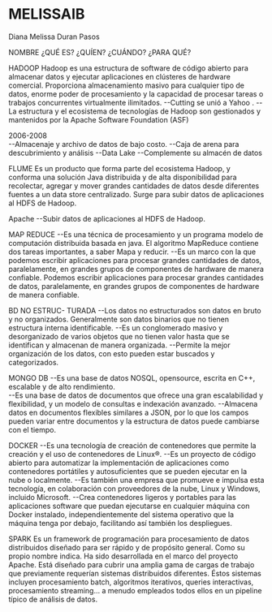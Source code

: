 # MELISSAIB
Diana Melissa Duran Pasos



NOMBRE	¿QUÉ ES?	¿QUÍEN? 	¿CUÁNDO?	¿PARA QUÉ?








HADOOP	Hadoop es una estructura de software de código abierto para almacenar datos y ejecutar aplicaciones en clústeres de hardware comercial. Proporciona almacenamiento masivo para cualquier tipo de datos, enorme poder de procesamiento y la capacidad de procesar tareas o trabajos concurrentes virtualmente ilimitados.	--Cutting se unió a Yahoo .
-- La estructura y el ecosistema de tecnologías de Hadoop son gestionados y mantenidos por la Apache Software Foundation (ASF)	







2006-2008	
--Almacenaje y archivo de datos de bajo costo.
--Caja de arena para descubrimiento y análisis
--Data Lake
--Complemente su almacén de datos







FLUME	Es un producto que forma parte del ecosistema Hadoop, y conforma una solución Java distribuida y de alta disponibilidad para recolectar, agregar y mover grandes cantidades de datos desde diferentes fuentes a un data store centralizado. Surge para subir datos de aplicaciones al HDFS de Hadoop.
	





Apache 		--Subir datos de aplicaciones al HDFS de Hadoop.






MAP REDUCE	--Es una técnica de procesamiento y un programa modelo de computación distribuida basada en java. El algoritmo MapReduce contiene dos tareas importantes, a saber Mapa y reducir.
--Es un marco con la que podemos escribir aplicaciones para procesar grandes cantidades de datos, paralelamente, en grandes grupos de componentes de hardware de manera confiable.			Podemos escribir aplicaciones para procesar grandes cantidades de datos, paralelamente, en grandes grupos de componentes de hardware de manera confiable.







BD NO ESTRUC-
TURADA	--Los datos no estructurados son datos en bruto y no organizados. 
Generalmente son datos binarios que no tienen estructura interna identificable.
 --Es un conglomerado masivo y desorganizado de varios objetos que no tienen valor hasta que se identifican y almacenan de manera organizada.			--Permite la mejor organización de los datos, con esto pueden estar buscados y categorizados.


MONGO DB	 --Es una base de datos NOSQL, opensource, escrita en C++, escalable y de alto rendimiento.                      
--Es una base de datos de documentos que ofrece una gran escalabilidad y flexibilidad, y un modelo de consultas e indexación avanzado.
			--Almacena datos en documentos flexibles similares a JSON, por lo que los campos pueden variar entre documentos y la estructura de datos puede cambiarse con el tiempo.




DOCKER	--Es una tecnología de creación de contenedores que permite la creación y el uso de contenedores de Linux®.
--Es un proyecto de código abierto para automatizar la implementación de aplicaciones como contenedores portátiles y autosuficientes que se pueden ejecutar en la nube o localmente. 
--Es también una empresa que promueve e impulsa esta tecnología, en colaboración con proveedores de la nube, Linux y Windows, incluido Microsoft.			--Crea contenedores ligeros y portables para las aplicaciones software que puedan ejecutarse en cualquier máquina con Docker instalado, independientemente del sistema operativo que la máquina tenga por debajo, facilitando así también los despliegues.



SPARK	Es un framework de programación para procesamiento de datos distribuidos diseñado para ser rápido y de propósito general. Como su propio nombre indica.	Ha sido desarrollada en el marco del proyecto Apache.
	Está diseñado para cubrir una amplia gama de cargas de trabajo que previamente requerían sistemas distribuidos diferentes.
Éstos sistemas incluyen procesamiento batch, algoritmos iterativos, queries interactivas, procesamiento streaming… a menudo empleados todos ellos en un pipeline típico de análisis de datos.
 


